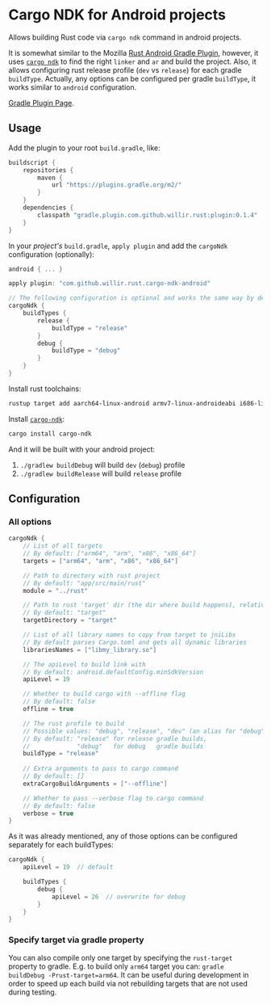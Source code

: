 # Cargo NDK for Android projects

Allows building Rust code via `cargo ndk` command in android projects.

It is somewhat similar to the Mozilla 
[Rust Android Gradle Plugin](https://github.com/mozilla/rust-android-gradle),
however, it uses [`cargo ndk`](https://github.com/bbqsrc/cargo-ndk) 
to find the right  `linker` and `ar` and
build the project. Also, it allows configuring rust release profile (`dev` vs `release`)
for each gradle `buildType`. Actually, any options can be configured per gradle `buildType`,
it works similar to `android` configuration.

[Gradle Plugin Page](https://plugins.gradle.org/plugin/com.github.willir.rust.cargo-ndk-android).

## Usage

Add the plugin to your root `build.gradle`, like:

```groovy
buildscript {
    repositories {
        maven {
            url "https://plugins.gradle.org/m2/"
        }
    }
    dependencies {
        classpath "gradle.plugin.com.github.willir.rust:plugin:0.1.4"
    }
}
```

In your _project's_ `build.gradle`, `apply plugin` and
add the `cargoNdk` configuration (optionally):

```groovy
android { ... }

apply plugin: "com.github.willir.rust.cargo-ndk-android"

// The following configuration is optional and works the same way by default
cargoNdk {
    buildTypes {
        release {
            buildType = "release"
        }
        debug {
            buildType = "debug"
        }
    }
}
```

Install rust toolchains:

```bash
rustup target add aarch64-linux-android armv7-linux-androideabi i686-linux-android x86_64-linux-android
```

Install [`cargo-ndk`](https://github.com/bbqsrc/cargo-ndk):

```bash
cargo install cargo-ndk
```

And it will be built with your android project: 

1. `./gradlew buildDebug` will build `dev` (`debug`) profile
1. `./gradlew buildRelease` will build `release` profile


## Configuration

### All options

```groovy
cargoNdk {
    // List of all targets
    // By default: ["arm64", "arm", "x86", "x86_64"]
    targets = ["arm64", "arm", "x86", "x86_64"]

    // Path to directory with rust project
    // By default: "app/src/main/rust"
    module = "../rust"

    // Path to rust 'target' dir (the dir where build happens), relative to module
    // By default: "target"
    targetDirectory = "target"

    // List of all library names to copy from target to jniLibs
    // By default parses Cargo.toml and gets all dynamic libraries
    librariesNames = ["libmy_library.so"]

    // The apiLevel to build link with
    // By default: android.defaultConfig.minSdkVersion
    apiLevel = 19

    // Whether to build cargo with --offline flag
    // By default: false
    offline = true

    // The rust profile to build
    // Possible values: "debug", "release", "dev" (an alias for "debug")
    // By default: "release" for release gradle builds,
    //             "debug"   for debug   gradle builds
    buildType = "release"
 
    // Extra arguments to pass to cargo command
    // By default: []
    extraCargoBuildArguments = ["--offline"]

    // Whether to pass --verbose flag to cargo command
    // By default: false
    verbose = true
}
```

As it was already mentioned, any of those options can be configured
separately for each buildTypes:

```groovy
cargoNdk {
    apiLevel = 19  // default

    buildTypes {
        debug {
            apiLevel = 26  // overwrite for debug
        }
    }
}
```

### Specify target via gradle property

You can also compile only one target by specifying the `rust-target` property to gradle.
E.g. to build only `arm64` target you can: `gradle buildDebug -Prust-target=arm64`.
It can be useful during development in order to speed up each build 
via not rebuilding targets that are not used during testing.
